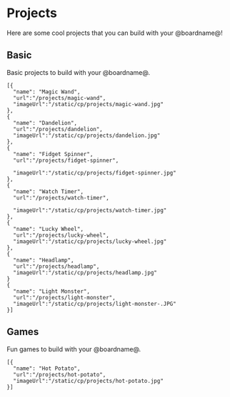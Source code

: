# Projects

Here are some cool projects that you can build with your @boardname@!

## Basic

Basic projects to build with your @boardname@.

```codecard
[{
  "name": "Magic Wand",
  "url":"/projects/magic-wand",
  "imageUrl":"/static/cp/projects/magic-wand.jpg"
},
{
  "name": "Dandelion",
  "url":"/projects/dandelion",
  "imageUrl":"/static/cp/projects/dandelion.jpg"
},
{
  "name": "Fidget Spinner",
  "url":"/projects/fidget-spinner",

  "imageUrl":"/static/cp/projects/fidget-spinner.jpg"
},
{
  "name": "Watch Timer",
  "url":"/projects/watch-timer",

  "imageUrl":"/static/cp/projects/watch-timer.jpg"
},
{
  "name": "Lucky Wheel",
  "url":"/projects/lucky-wheel",
  "imageUrl":"/static/cp/projects/lucky-wheel.jpg"
},
{
  "name": "Headlamp",
  "url":"/projects/headlamp",
  "imageUrl":"/static/cp/projects/headlamp.jpg"
}
{
  "name": "Light Monster", 
  "url":"/projects/light-monster", 
  "imageUrl":"/static/cp/projects/light-monster-.JPG"
}]
```

## Games

Fun games to build with your @boardname@.

```codecard
[{
  "name": "Hot Potato",
  "url":"/projects/hot-potato",
  "imageUrl":"/static/cp/projects/hot-potato.jpg"
}]
```